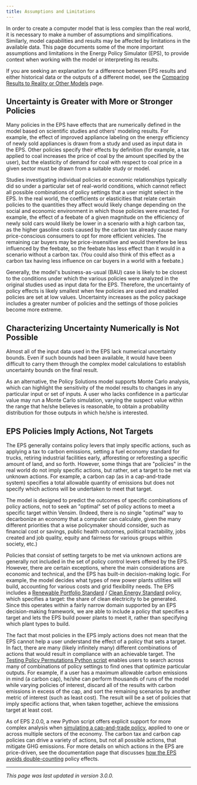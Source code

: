 ```yaml
---
title: Assumptions and Limitations
---
```


In order to create a computer model that is less complex than the real world, it is necessary to make a number of assumptions and simplifications.  Similarly, model capabilities and results may be affected by limitations in the available data.  This page documents some of the more important assumptions and limitations in the Energy Policy Simulator (EPS), to provide context when working with the model or interpreting its results.

If you are seeking an explanation for a difference between EPS results and either historical data or the outputs of a different model, see the [Comparing Results to Reality or Other Models](comparing-results) page.

## Uncertainty is Greater with More or Stronger Policies

Many policies in the EPS have effects that are numerically defined in the model based on scientific studies and others' modeling results.  For example, the effect of improved appliance labeling on the energy efficiency of newly sold appliances is drawn from a study and used as input data in the EPS.  Other policies specify their effects by definition (for example, a tax applied to coal increases the price of coal by the amount specified by the user), but the elasticity of demand for coal with respect to coal price in a given sector must be drawn from a suitable study or model.

Studies investigating individual policies or economic relationships typically did so under a particular set of real-world conditions, which cannot reflect all possible combinations of policy settings that a user might select in the EPS.  In the real world, the coefficients or elasticities that relate certain policies to the quantities they affect would likely change depending on the social and economic environment in which those policies were enacted.  For example, the effect of a feebate of a given magnitude on the efficiency of newly sold cars would likely be lower in a scenario with a high carbon tax, as the higher gasoline costs caused by the carbon tax already cause many price-conscious consumers to opt for more efficient vehicles.  The remaining car buyers may be price-insensitive and would therefore be less influenced by the feebate, so the feebate has less effect than it would in a scenario without a carbon tax.  (You could also think of this effect as a carbon tax having less influence on car buyers in a world with a feebate.)

Generally, the model's business-as-usual (BAU) case is likely to be closest to the conditions under which the various policies were analyzed in the original studies used as input data for the EPS.  Therefore, the uncertainty of policy effects is likely smallest when few policies are used and enabled policies are set at low values.  Uncertainty increases as the policy package includes a greater number of policies and the settings of those policies become more extreme.

## Characterizing Uncertainty Numerically is Not Possible

Almost all of the input data used in the EPS lack numerical uncertainty bounds.  Even if such bounds had been available, it would have been difficult to carry them through the complex model calculations to establish uncertainty bounds on the final result.

As an alternative, the Policy Solutions model supports Monte Carlo analysis, which can highlight the sensitivity of the model results to changes in any particular input or set of inputs.  A user who lacks confidence in a particular value may run a Monte Carlo simulation, varying the suspect value within the range that he/she believes is reasonable, to obtain a probability distribution for those outputs in which he/she is interested.

## EPS Policies Imply Actions, Not Targets

The EPS generally contains policy levers that imply specific actions, such as applying a tax to carbon emissions, setting a fuel economy standard for trucks, retiring industrial facilities early, afforesting or reforesting a specific amount of land, and so forth. However, some things that are "policies" in the real world do not imply specific actions, but rather, set a target to be met via unknown actions.  For example, a carbon cap (as in a cap-and-trade system) specifies a total allowable quantity of emissions but does not specify which actions will be undertaken to meet that target.

The model is designed to predict the outcomes of specific combinations of policy actions, not to seek an "optimal" set of policy actions to meet a specific target within Vensim.  (Indeed, there is no single "optimal" way to decarbonize an economy that a computer can calculate, given the many different priorities that a wise policymaker should consider, such as financial cost or savings, public health outcomes, political tractability, jobs created and job quality, equity and fairness for various groups within society, etc.)

Policies that consist of setting targets to be met via unknown actions are generally not included in the set of policy control levers offered by the EPS.  However, there are certain exceptions, where the main considerations are economic and technical, and the EPS has built-in decision-making logic.  For example, the model decides what types of new power plants utilities will build, accounting for various costs and grid flexibility needs.  The EPS includes a [Renewable Portfolio Standard](renewable-portfolio-standard) / [Clean Energy Standard](clean-energy-standard) policy, which specifies a target: the share of clean electricity to be generated.  Since this operates within a fairly narrow domain supported by an EPS decision-making framework, we are able to include a policy that specifies a target and lets the EPS build power plants to meet it, rather than specifying which plant types to build.

The fact that most policies in the EPS imply actions does not mean that the EPS cannot help a user understand the effect of a policy that sets a target.  In fact, there are many (likely infinitely many) different combinations of actions that would result in compliance with an achievable target.  The [Testing Policy Permutations Python script](testing-policy-combinations) enables users to search across many of combinations of policy settings to find ones that optimize particular outputs.  For example, if a user has a maximum allowable carbon emissions in mind (a carbon cap), he/she can perform thousands of runs of the model while varying policies of interest, discard all of the results with carbon emissions in excess of the cap, and sort the remaining scenarios by another metric of interest (such as least cost).  The result will be a set of policies that imply specific actions that, when taken together, achieve the emissions target at least cost.

As of EPS 2.0.0, a new Python script offers explicit support for more complex analysis when [simulating a cap-and-trade policy](simulating-cap-and-trade), applied to one or across multiple sectors of the economy.  The carbon tax and carbon cap policies can drive a variety of actions, but not all possible actions, that mitigate GHG emissions.  For more details on which actions in the EPS are price-driven, see the documentation page that discusses [how the EPS avoids double-counting](how-the-eps-avoids-double-counting) policy effects.

---
*This page was last updated in version 3.0.0.*
